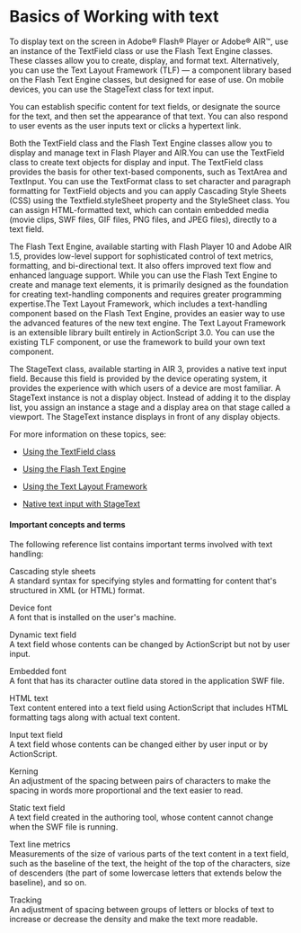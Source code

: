 # Basics of Working with text

To display text on the screen in Adobe® Flash® Player or Adobe® AIR™, use an
instance of the TextField class or use the Flash Text Engine classes. These
classes allow you to create, display, and format text. Alternatively, you can
use the Text Layout Framework (TLF) — a component library based on the Flash
Text Engine classes, but designed for ease of use. On mobile devices, you can
use the StageText class for text input.

You can establish specific content for text fields, or designate the source for
the text, and then set the appearance of that text. You can also respond to user
events as the user inputs text or clicks a hypertext link.

Both the TextField class and the Flash Text Engine classes allow you to display
and manage text in Flash Player and AIR.You can use the TextField class to
create text objects for display and input. The TextField class provides the
basis for other text-based components, such as TextArea and TextInput. You can
use the TextFormat class to set character and paragraph formatting for TextField
objects and you can apply Cascading Style Sheets (CSS) using the
Textfield.styleSheet property and the StyleSheet class. You can assign
HTML-formatted text, which can contain embedded media (movie clips, SWF files,
GIF files, PNG files, and JPEG files), directly to a text field.

The Flash Text Engine, available starting with Flash Player 10 and Adobe AIR
1.5, provides low-level support for sophisticated control of text metrics,
formatting, and bi-directional text. It also offers improved text flow and
enhanced language support. While you can use the Flash Text Engine to create and
manage text elements, it is primarily designed as the foundation for creating
text-handling components and requires greater programming expertise.The Text
Layout Framework, which includes a text-handling component based on the Flash
Text Engine, provides an easier way to use the advanced features of the new text
engine. The Text Layout Framework is an extensible library built entirely in
ActionScript 3.0. You can use the existing TLF component, or use the framework
to build your own text component.

The StageText class, available starting in AIR 3, provides a native text input
field. Because this field is provided by the device operating system, it
provides the experience with which users of a device are most familiar. A
StageText instance is not a display object. Instead of adding it to the display
list, you assign an instance a stage and a display area on that stage called a
viewport. The StageText instance displays in front of any display objects.

For more information on these topics, see:

- [Using the TextField class](WSb2ba3b1aad8a27b07258e35912218ac0e60-8000.html)

- [Using the Flash Text Engine](WS9dd7ed846a005b294b857bfa122bd808ea6-8000.html)

- [Using the Text Layout Framework](WSb2ba3b1aad8a27b0-1b8898a412218ad3df9-8000.html)

- <a href="http://goo.gl/A0L15" target="_self">Native text input with
  StageText</a>

#### Important concepts and terms

The following reference list contains important terms involved with text
handling:

Cascading style sheets  
A standard syntax for specifying styles and formatting for content that's
structured in XML (or HTML) format.

Device font  
A font that is installed on the user's machine.

Dynamic text field  
A text field whose contents can be changed by ActionScript but not by user
input.

Embedded font  
A font that has its character outline data stored in the application SWF file.

HTML text  
Text content entered into a text field using ActionScript that includes HTML
formatting tags along with actual text content.

Input text field  
A text field whose contents can be changed either by user input or by
ActionScript.

Kerning  
An adjustment of the spacing between pairs of characters to make the spacing in
words more proportional and the text easier to read.

Static text field  
A text field created in the authoring tool, whose content cannot change when the
SWF file is running.

Text line metrics  
Measurements of the size of various parts of the text content in a text field,
such as the baseline of the text, the height of the top of the characters, size
of descenders (the part of some lowercase letters that extends below the
baseline), and so on.

Tracking  
An adjustment of spacing between groups of letters or blocks of text to increase
or decrease the density and make the text more readable.
